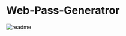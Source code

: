 # Web-Pass-Generatror
![readme](https://user-images.githubusercontent.com/84809084/195168249-a4c94719-159f-4b4b-bf29-1da6abc673a1.png)


